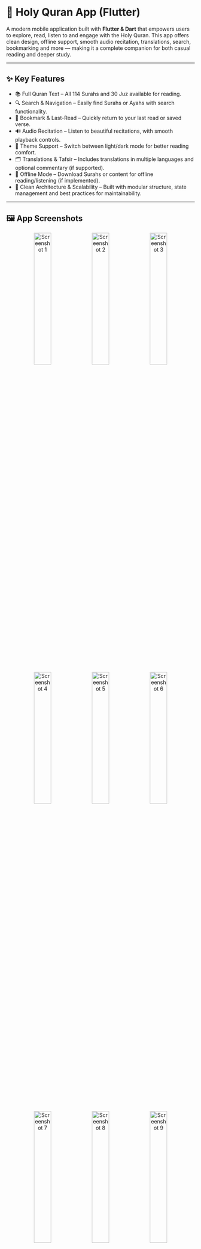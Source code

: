 # 📖 Holy Quran App (Flutter)

A modern mobile application built with **Flutter & Dart** that empowers users to explore, read, listen to and engage with the Holy Quran. This app offers clean design, offline support, smooth audio recitation, translations, search, bookmarking and more — making it a complete companion for both casual reading and deeper study.

---

## ✨ Key Features

- 📚 Full Quran Text – All 114 Surahs and 30 Juz available for reading.  
- 🔍 Search & Navigation – Easily find Surahs or Ayahs with search functionality.  
- 🔖 Bookmark & Last-Read – Quickly return to your last read or saved verse.  
- 🔊 Audio Recitation – Listen to beautiful recitations, with smooth playback controls.  
- 🌙 Theme Support – Switch between light/dark mode for better reading comfort.  
- 🗂 Translations & Tafsir – Includes translations in multiple languages and optional commentary (if supported).  
- 📴 Offline Mode – Download Surahs or content for offline reading/listening (if implemented).  
- 🧩 Clean Architecture & Scalability – Built with modular structure, state management and best practices for maintainability.

---

## 🖼 App Screenshots

<p align="center">
  <img src="assets/images/1.png" width="30%" alt="Screenshot 1"/>
  <img src="assets/images/2.png" width="30%" alt="Screenshot 2"/>
  <img src="assets/images/3.png" width="30%" alt="Screenshot 3"/>
  <img src="assets/images/4.png" width="30%" alt="Screenshot 4"/>
  <img src="assets/images/5.png" width="30%" alt="Screenshot 5"/>
  <img src="assets/images/6.png" width="30%" alt="Screenshot 6"/>
  <img src="assets/images/7.png" width="30%" alt="Screenshot 7"/>
  <img src="assets/images/8.png" width="30%" alt="Screenshot 8"/>
  <img src="assets/images/9.png" width="30%" alt="Screenshot 9"/>
  <img src="assets/images/10.png" width="30%" alt="Screenshot 10"/>
  <img src="assets/images/11.png" width="30%" alt="Screenshot 11"/>
  <img src="assets/images/12.png" width="30%" alt="Screenshot 12"/>
  <img src="assets/images/13.png" width="30%" alt="Screenshot 13"/>
  <img src="assets/images/14.png" width="30%" alt="Screenshot 14"/>
  <img src="assets/images/15.png" width="30%" alt="Screenshot 15"/>
  <img src="assets/images/16.png" width="30%" alt="Screenshot 16"/>
  <img src="assets/images/17.png" width="30%" alt="Screenshot 17"/>
  <img src="assets/images/18.png" width="30%" alt="Screenshot 18"/>
  <img src="assets/images/19.png" width="30%" alt="Screenshot 19"/>
  <img src="assets/images/20.png" width="30%" alt="Screenshot 20"/>
  <img src="assets/images/21.png" width="30%" alt="Screenshot 21"/>
  <img src="assets/images/22.png" width="30%" alt="Screenshot 22"/>
  <img src="assets/images/23.png" width="30%" alt="Screenshot 23"/>
  <img src="assets/images/24.png" width="30%" alt="Screenshot 24"/>
  <img src="assets/images/25.png" width="30%" alt="Screenshot 25"/>
</p>


---

## 🛠 Tech Stack & Architecture

- **Framework:** Flutter  
- **Language:** Dart  
- **State Management:** Provider / BLoC / setState (depending on implementation)  
- **Local Storage:** SQLite / Hive / Shared Preferences for bookmarks, last-read etc.  
- **Media Playback:** Audio player plugin (for recitations)  
- **Offline Support:** Cache downloaded Surahs or media for offline use  
- **Architecture:** Clean architecture with separation of UI, business logic and data layers  

---

## 📂 Project Structure
```bash
├── lib/                   (Dart source code)
│   ├── animations/        (Custom animation widgets)
│   │   ├── bottom_animation.dart
│   │   └── entrance_fader.dart
│   ├── configs/           (App-wide configurations like themes, dimensions)
│   │   ├── app.dart
│   │   ├── app_core_theme.dart
│   │   ├── app_dimensions.dart
│   │   ├── app_theme.dart
│   │   ├── app_typography.dart
│   │   ├── app_typography_ext.dart
│   │   ├── configs.dart
│   │   ├── core_theme.dart
│   │   ├── space.dart
│   │   ├── space_ext.dart
│   │   ├── ui.dart
│   │   └── ui_props.dart
│   ├── cubits/            (Bloc/Cubit for state management)
│   │   ├── bookmarks/     (Bookmarks specific cubit, data provider, state)
│   │   │   ├── cubit.dart
│   │   │   ├── data_provider.dart
│   │   │   └── state.dart
│   │   ├── chapter/       (Chapter specific cubit, data provider, repository, state)
│   │   │   ├── cubit.dart
│   │   │   ├── data_provider.dart
│   │   │   ├── repository.dart
│   │   │   └── state.dart
│   │   ├── juz/           (Juz specific cubit, data provider, repository, state)
│   │   │   ├── cubit.dart
│   │   │   ├── data_provider.dart
│   │   │   ├── repository.dart
│   │   │   └── state.dart
│   │   └── ...            (Other domain-specific cubits)
│   ├── models/            (Data models and generated files)
│   │   ├── ayah/
│   │   │   ├── ayah.dart
│   │   │   └── ayah.g.dart
│   │   ├── chapter/
│   │   │   ├── chapter.dart
│   │   │   └── chapter.g.dart
│   │   ├── juz/
│   │   │   ├── juz.dart
│   │   │   └── juz.g.dart
│   │   └── ...            (Other data models)
│   ├── providers/         (Global providers, e.g., app settings, onboarding status)
│   │   ├── app_provider.dart
│   │   └── onboarding_provider.dart
│   ├── screens/           (UI screens for different parts of the app)
│   │   ├── bookmarks/
│   │   │   └── bookmarks_screen.dart
│   │   ├── home/
│   │   │   ├── widgets/
│   │   │   │   ├── bottom_ayah.dart
│   │   │   │   ├── custom_drawer.dart
│   │   │   │   └── main_screen.dart
│   │   │   └── home_screen.dart
│   │   ├── juz/
│   │   │   └── juz_index_screen.dart
│   │   ├── onboarding/
│   │   │   ├── widgets/
│   │   │   │   ├── indicator.dart
│   │   │   │   ├── onboarding_page.dart
│   │   │   │   └── onboarding.dart
│   │   │   └── onboarding_screen.dart
│   │   ├── page/
│   │   │   └── page_screen.dart
│   │   ├── share_app/
│   │   │   ├── widgets/
│   │   │   │   └── share_custom_button.dart
│   │   │   └── share_app.dart
│   │   ├── splash/
│   │   │   └── splash.dart
│   │   ├── surah/
│   │   │   ├── widgets/
│   │   │   │   ├── surah_app_bar.dart
│   │   │   │   ├── surah_information.dart
│   │   │   │   └── surah_tile.dart
│   │   │   └── surah_index_screen.dart
│   │   └── ...            (Other feature-specific screens)
│   ├── utils/             (Utility functions, constants, helper classes)
│   │   ├── assets.dart    (Asset paths and management)
│   │   ├── drawer.dart
│   │   ├── juz.dart
│   │   └── links.dart
│   └── widgets/           (Reusable UI components across the app)
│       ├── app/           (App-level widgets like app name, version)
│       │   ├── app_name.dart
│       │   ├── app_version.dart
│       │   └── title.dart
│       ├── button/        (Custom buttons)
│       │   ├── app_back_button.dart
│       │   └── app_button.dart
│       ├── loader/        (Loading indicators)
│       │   └── loading_shimmer.dart
│       ├── calligraphy.dart
│       ├── custom_image.dart
│       ├── flare.dart
│       ├── quran_rail.dart
│       └── ...            (Other common widgets)
│   ├── app_routes.dart    (For navigation routing)
│   ├── main.dart          (Main entry point of the app)
│   └── share_icon_icons.dart (Custom icon definitions)

```
---



## 🚀 Getting Started

### Prerequisites  
Make sure you have Flutter SDK installed.  
[Flutter installation guide →](https://flutter.dev/docs/get-started/install)

### Installation  

## 1. Clone repository
```bash
git clone https://github.com/NoorMustafa4556/Holy-Quran-App-Flutter.git
```

## 2. Navigate to the directory
```bash
cd Holy-Quran-App-Flutter
```

## Install dependencies
```bash
flutter pub get
```
## 3. Run on device/emulator
```bash
flutter run
```
